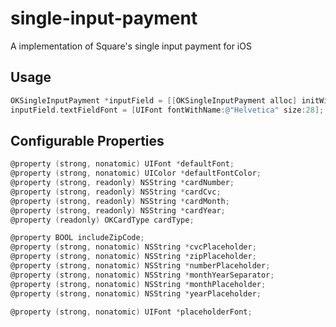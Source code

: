 single-input-payment
====================

A implementation of Square's single input payment for iOS


## Usage
```objective-c
OKSingleInputPayment *inputField = [[OKSingleInputPayment alloc] initWithFrame:CGRectMake(20, 60, 280, 50)];
inputField.textFieldFont = [UIFont fontWithName:@"Helvetica" size:28];

```

## Configurable Properties 
```objective-c
@property (strong, nonatomic) UIFont *defaultFont;
@property (strong, nonatomic) UIColor *defaultFontColor;
@property (strong, readonly) NSString *cardNumber;
@property (strong, readonly) NSString *cardCvc;
@property (strong, readonly) NSString *cardMonth;
@property (strong, readonly) NSString *cardYear;
@property (readonly) OKCardType cardType;

@property BOOL includeZipCode;
@property (strong, nonatomic) NSString *cvcPlaceholder;
@property (strong, nonatomic) NSString *zipPlaceholder;
@property (strong, nonatomic) NSString *numberPlaceholder;
@property (strong, nonatomic) NSString *monthYearSeparator;
@property (strong, nonatomic) NSString *monthPlaceholder;
@property (strong, nonatomic) NSString *yearPlaceholder;

@property (strong, nonatomic) UIFont *placeholderFont;

```
